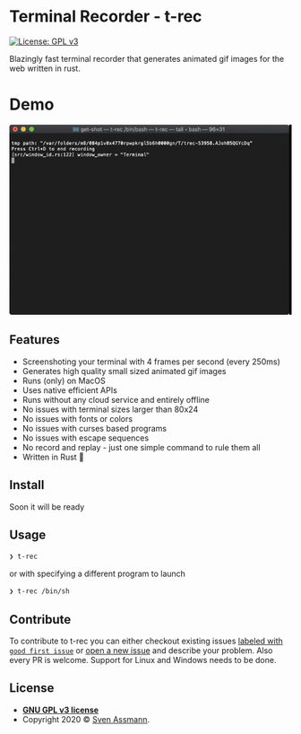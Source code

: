 # Terminal Recorder - t-rec

[![License: GPL v3](https://img.shields.io/badge/License-GPLv3-blue.svg)](https://www.gnu.org/licenses/gpl-3.0)

Blazingly fast terminal recorder that generates animated gif images for the web written in rust.

# Demo

![demo](./docs/demo.gif)

## Features

- Screenshoting your terminal with 4 frames per second (every 250ms)
- Generates high quality small sized animated gif images
- Runs (only) on MacOS
- Uses native efficient APIs
- Runs without any cloud service and entirely offline
- No issues with terminal sizes larger than 80x24
- No issues with fonts or colors
- No issues with curses based programs
- No issues with escape sequences
- No record and replay - just one simple command to rule them all 
- Written in Rust 🦀

## Install

Soon it will be ready

## Usage

```sh
❯ t-rec
```

or with specifying a different program to launch

```sh
❯ t-rec /bin/sh
```

## Contribute

To contribute to t-rec you can either checkout existing issues [labeled with `good first issue`][4] or [open a new issue][5] and describe your problem.
Also every PR is welcome. Support for Linux and Windows needs to be done.

## License

- **[GNU GPL v3 license](https://www.gnu.org/licenses/gpl-3.0)**
- Copyright 2020 © [Sven Assmann][2].

[2]: https://www.d34dl0ck.me
[4]: https://github.com/sassman/t-rec-rs/issues?q=is%3Aissue+is%3Aopen+label%3A%22good+first+issue%22
[5]: https://github.com/sassman/t-rec-rs/issues/new/choose
